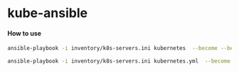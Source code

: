 # kube-ansible

#### How to use

```bash
ansible-playbook -i inventory/k8s-servers.ini kubernetes  --become --become-method=sudo
```

```bash
ansible-playbook -i inventory/k8s-servers.ini kubernetes.yml  --become --become-method=sudo -t join_worker -l k8s-test-worker1
```